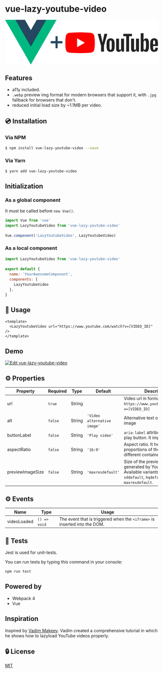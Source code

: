 # vue-lazy-youtube-video

![Vue.js logo plus YouTube logo](./assets/img.jpg)

## Features

* a11y included.
* `.webp` preview img format for modern browsers that support it, with `.jpg` fallback for browsers that don't.
* reduced initial load size by ~1.1MB per video.

## 💿 Installation

### Via NPM

```bash
$ npm install vue-lazy-youtube-video --save
```
### Via Yarn

```bash
$ yarn add vue-lazy-youtube-video
```

## Initialization

### As a global component

It must be called before `new Vue()`.

```javascript
import Vue from 'vue'
import LazyYoutubeVideo from 'vue-lazy-youtube-video'

Vue.component('LazyYoutubeVideo', LazyYoutubeVideo)
```

### As a local component

```javascript
import LazyYoutubeVideo from 'vue-lazy-youtube-video'

export default {
  name: 'YourAwesomeComponent',
  components: {
    LazyYoutubeVideo
  },
}
```

## 🚀 Usage

```vue
<template>
  <LazyYoutubeVideo url="https://www.youtube.com/watch?v=[VIDEO_ID]" />
</template>
```

## Demo

[![Edit vue-lazy-youtube-video](https://codesandbox.io/static/img/play-codesandbox.svg)](https://codesandbox.io/s/x7nrwxq6qo)

## ⚙️ Properties


| Property         | Required | Type   | Default                     | Description                                                                                                                  |
| ---------------- | -------- | ------ | --------------------------- | ---------------------------------------------------------------------------------------------------------------------------- |
| url              | `true`   | String |                             | Video url in  format `https://www.youtube.com/watch?v=[VIDEO_ID]`                                                            |
| alt              | `false`  | String | `'Video alternative image'` | Alternative text of the preview image                                                                                        |
| buttonLabel      | `false`  | String | `'Play video'`              | `aria-label` attribute value of the play button. It improves a11y.                                                           |
| aspectRatio      | `false`  | String | `'16:9'`                    | Aspect ratio. It helps to save proportions of the video on different container sizes.                                        |
| previewImageSize | `false`  | String | `'maxresdefault'`           | Size of the preview image, generated by YouTube. Available variants: `mqdefault`, `sddefault`, `hqdefault`, `maxresdefault`. |

## ⚙️ Events

| Name        | Type         | Usage                                                                 |
| ----------- | ------------ | --------------------------------------------------------------------- |
| videoLoaded | `() => void` | The event that is triggered when the `<iframe>` is inserted into the DOM. |

## 💉 Tests
Jest is used for unit-tests.

You can run tests by typing this command in your console:

```bash
npm run test
```

## Powered by

* Webpack 4
* Vue 

## Inspiration

Inspired by [Vadim Makeev](https://pepelsbey.net). Vadim created a comprehensive tutorial in which he shows how to lazyload YouTube videos properly.

## 🔒 License

[MIT](http://opensource.org/licenses/MIT)

